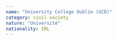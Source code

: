 ```yaml
---
name: "University College Dublin (UCD)"
category: civil-society
nature: "Université"
nationality: IRL
---
```

    